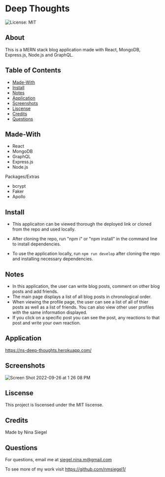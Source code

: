 # Deep Thoughts 

![License: MIT](https://img.shields.io/badge/License-MIT-yellow.svg)

## About

This is a MERN stack blog application made with React, MongoDB, Express.js, Node.js and GraphQL.

## Table of Contents

- [Made-With](#Made-with)
- [Install](#Install)
- [Notes](#Notes)
- [Application](#Application)
- [Screenshots](#Screenshots)
- [Liscense](#Liscense)
- [Credits](#Credits)
- [Questions](#Questions)

## Made-With

- React
- MongoDB
- GraphQL
- Express.js
- Node.js

Packages/Extras

- bcrypt
- Faker
- Apollo

## Install

- This applicaiton can be viewed thorough the deployed link or cloned from the repo and used locally.

- After cloning the repo, run "npm i" or "npm install" in the command line to install dependencies.
- To use the application locally, run `npm run develop` after cloning the repo and installing necessary dependencies.

## Notes

- In this application, the user can write blog posts, comment on other blog posts and add friends. 
- The main page displays a list of all blog posts in chronological order.
- When viewing the profile page, the user can see a list of all of thier posts as well as a list of friends. You can also view other user profiles with the same information displayed.
- If you click on a specific post you can see the post, any reactions to that post and write your own reaction. 

## Application

https://ns-deep-thoughts.herokuapp.com/

## Screenshots

![Screen Shot 2022-09-26 at 1 26 08 PM](https://user-images.githubusercontent.com/102773691/192341623-29627a09-2a8f-44c3-83a0-693d19480ec1.png)

## Liscense

This project is liscensed under the MIT liscense.

## Credits

Made by Nina Siegel

## Questions

For questions, email me at siegel.nina.m@gmail.com

To see more of my work visit https://github.com/nmsiegel1/
